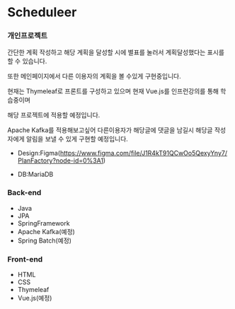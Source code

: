 # Scheduleer

### 개인프로젝트

간단한 계획 작성하고 해당 계획을 달성할 시에 별표를 눌러서 계획달성했다는 표시를 할 수 있습니다.

또한 메인페이지에서 다른 이용자의 계획을 볼 수있게 구현중입니다.

현재는 Thymeleaf로 프론트를 구성하고 있으며 현재 Vue.js를 인프런강의를 통해 학습중이며

해당 프로젝트에 적용할 예정입니다.

Apache Kafka를 적용해보고싶어 다른이용자가 해당글에 댓글을 남길시 해당글 작성자에게 알림을 보낼 수 있게 구현할 예정입니다.
* Design:Figma(https://www.figma.com/file/J1R4kT91QCwOo5QexyYny7/PlanFactory?node-id=0%3A1)

* DB:MariaDB

### Back-end

* Java
* JPA
* SpringFramework
* Apache Kafka(예정)
* Spring Batch(예정)

### Front-end

* HTML
* CSS
* Thymeleaf
* Vue.js(예정)